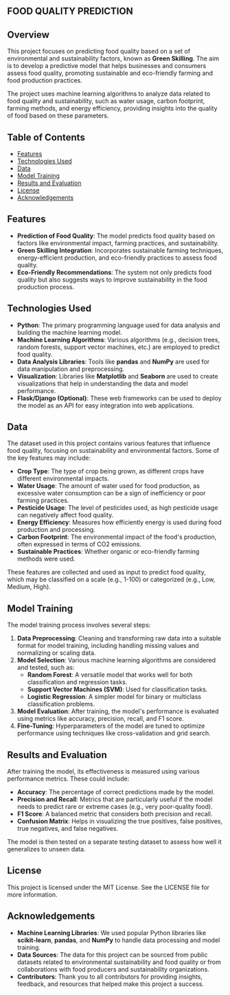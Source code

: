 
## FOOD QUALITY PREDICTION 

## Overview
This project focuses on predicting food quality based on a set of environmental and sustainability factors, known as **Green Skilling**. The aim is to develop a predictive model that helps businesses and consumers assess food quality, promoting sustainable and eco-friendly farming and food production practices.

The project uses machine learning algorithms to analyze data related to food quality and sustainability, such as water usage, carbon footprint, farming methods, and energy efficiency, providing insights into the quality of food based on these parameters.

## Table of Contents
- [Features](#features)
- [Technologies Used](#technologies-used)
- [Data](#data)
- [Model Training](#model-training)
- [Results and Evaluation](#results-and-evaluation)
- [License](#license)
- [Acknowledgements](#acknowledgements)

## Features
- **Prediction of Food Quality**: The model predicts food quality based on factors like environmental impact, farming practices, and sustainability.
- **Green Skilling Integration**: Incorporates sustainable farming techniques, energy-efficient production, and eco-friendly practices to assess food quality.
- **Eco-Friendly Recommendations**: The system not only predicts food quality but also suggests ways to improve sustainability in the food production process.

## Technologies Used
- **Python**: The primary programming language used for data analysis and building the machine learning model.
- **Machine Learning Algorithms**: Various algorithms (e.g., decision trees, random forests, support vector machines, etc.) are employed to predict food quality.
- **Data Analysis Libraries**: Tools like **pandas** and **NumPy** are used for data manipulation and preprocessing.
- **Visualization**: Libraries like **Matplotlib** and **Seaborn** are used to create visualizations that help in understanding the data and model performance.
- **Flask/Django (Optional)**: These web frameworks can be used to deploy the model as an API for easy integration into web applications.

## Data
The dataset used in this project contains various features that influence food quality, focusing on sustainability and environmental factors. Some of the key features may include:

- **Crop Type**: The type of crop being grown, as different crops have different environmental impacts.
- **Water Usage**: The amount of water used for food production, as excessive water consumption can be a sign of inefficiency or poor farming practices.
- **Pesticide Usage**: The level of pesticides used, as high pesticide usage can negatively affect food quality.
- **Energy Efficiency**: Measures how efficiently energy is used during food production and processing.
- **Carbon Footprint**: The environmental impact of the food's production, often expressed in terms of CO2 emissions.
- **Sustainable Practices**: Whether organic or eco-friendly farming methods were used.

These features are collected and used as input to predict food quality, which may be classified on a scale (e.g., 1-100) or categorized (e.g., Low, Medium, High).

## Model Training
The model training process involves several steps:
1. **Data Preprocessing**: Cleaning and transforming raw data into a suitable format for model training, including handling missing values and normalizing or scaling data.
2. **Model Selection**: Various machine learning algorithms are considered and tested, such as:
   - **Random Forest**: A versatile model that works well for both classification and regression tasks.
   - **Support Vector Machines (SVM)**: Used for classification tasks.
   - **Logistic Regression**: A simpler model for binary or multiclass classification problems.
3. **Model Evaluation**: After training, the model's performance is evaluated using metrics like accuracy, precision, recall, and F1 score.
4. **Fine-Tuning**: Hyperparameters of the model are tuned to optimize performance using techniques like cross-validation and grid search.

## Results and Evaluation
After training the model, its effectiveness is measured using various performance metrics. These could include:
- **Accuracy**: The percentage of correct predictions made by the model.
- **Precision and Recall**: Metrics that are particularly useful if the model needs to predict rare or extreme cases (e.g., very poor-quality food).
- **F1 Score**: A balanced metric that considers both precision and recall.
- **Confusion Matrix**: Helps in visualizing the true positives, false positives, true negatives, and false negatives.

The model is then tested on a separate testing dataset to assess how well it generalizes to unseen data.

## License
This project is licensed under the MIT License. See the LICENSE file for more information.

## Acknowledgements
- **Machine Learning Libraries**: We used popular Python libraries like **scikit-learn**, **pandas**, and **NumPy** to handle data processing and model training.
- **Data Sources**: The data for this project can be sourced from public datasets related to environmental sustainability and food quality or from collaborations with food producers and sustainability organizations.
- **Contributors**: Thank you to all contributors for providing insights, feedback, and resources that helped make this project a success.


